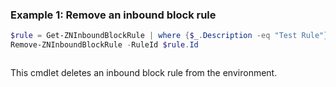### Example 1: Remove an inbound block rule
```powershell
$rule = Get-ZNInboundBlockRule | where {$_.Description -eq "Test Rule"}
Remove-ZNInboundBlockRule -RuleId $rule.Id
```

```output

```

This cmdlet deletes an inbound block rule from the environment.